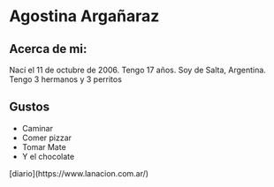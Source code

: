 <h1>Agostina Argañaraz</h1>
<h2> Acerca de mi: </h2>
<p>Nací el 11 de octubre de 2006. Tengo 17 años. Soy de Salta, Argentina. Tengo 3 hermanos y 3 perritos</p>
<h2> Gustos </h2> 
<ul>
<li>Caminar</li>
<li>Comer pizzar</li>
<li>Tomar Mate</li>
<li>Y el chocolate </li>
</ul>
[diario](https://www.lanacion.com.ar/)

